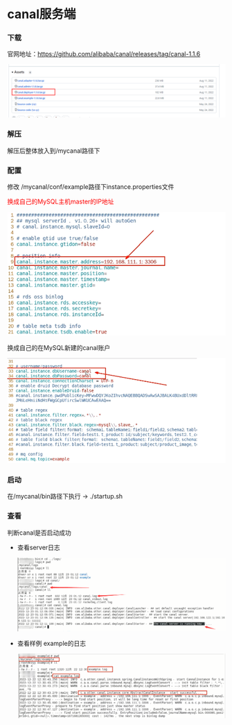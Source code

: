 # canal服务端

### 下载

官网地址：https://github.com/alibaba/canal/releases/tag/canal-1.1.6

![](images/9.canal下载.jpg)

### 解压

解压后整体放入到/mycanal路径下

### 配置

修改 /mycanal/conf/example路径下instance.properties文件

<font color = 'red'>换成自己的MySQL主机master的IP地址</font>

![](images/10.canal配置MySQL主机.jpg)

换成自己的在MySQL新建的canal账户

![](images/11.canal换成自己MySQL的账户密码.jpg)

### 启动

在/mycanal/bin路径下执行 -> ./startup.sh

### 查看

判断canal是否启动成功

- 查看server日志

  ![](images/12.canal启动日志.jpg)

- 查看样例 example的日志

  ![](images/13.canal样本案例日志.jpg)



